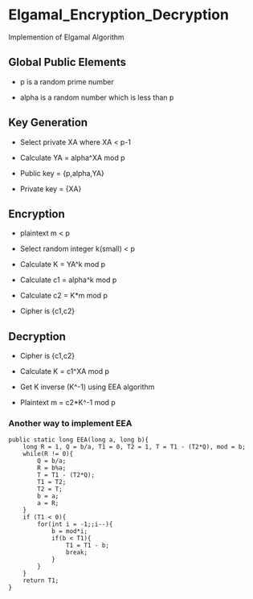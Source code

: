 # Elgamal_Encryption_Decryption
Implemention of Elgamal Algorithm

## Global Public Elements

* p is a random prime number

* alpha is a random number which is less than p

## Key Generation

* Select private XA where XA < p-1

* Calculate YA = alpha^XA mod p

* Public key = {p,alpha,YA}

* Private key = {XA}

## Encryption

* plaintext m < p

* Select random integer k(small) < p

* Calculate K = YA^k mod p

* Calculate c1 = alpha^k mod p

* Calculate c2 = K*m mod p

* Cipher is {c1,c2}

## Decryption

* Cipher is {c1,c2}

* Calculate K = c1^XA mod p

* Get K inverse (K^-1) using EEA algorithm

* Plaintext m = c2*K^-1 mod p

### Another way to implement EEA

```
public static long EEA(long a, long b){
    long R = 1, Q = b/a, T1 = 0, T2 = 1, T = T1 - (T2*Q), mod = b;
    while(R != 0){
        Q = b/a;
        R = b%a;
        T = T1 - (T2*Q);
        T1 = T2;
        T2 = T;
        b = a;
        a = R;
    }
    if (T1 < 0){
        for(int i = -1;;i--){
            b = mod*i;
            if(b < T1){
                T1 = T1 - b;
                break;
            }
        }
    } 
    return T1;
}
```
